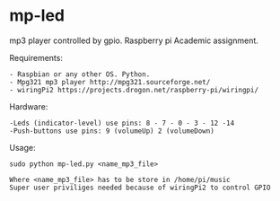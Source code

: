mp-led
======

mp3 player controlled by gpio. Raspberry pi
Academic assignment.

Requirements:

	- Raspbian or any other OS. Python.
	- Mpg321 mp3 player http://mpg321.sourceforge.net/
	- wiringPi2 https://projects.drogon.net/raspberry-pi/wiringpi/

Hardware:

	-Leds (indicator-level) use pins: 8 - 7 - 0 - 3 - 12 -14
	-Push-buttons use pins: 9 (volumeUp) 2 (volumeDown) 

Usage:

	sudo python mp-led.py <name_mp3_file>

	Where <name_mp3_file> has to be store in /home/pi/music
	Super user priviliges needed because of wiringPi2 to control GPIO

